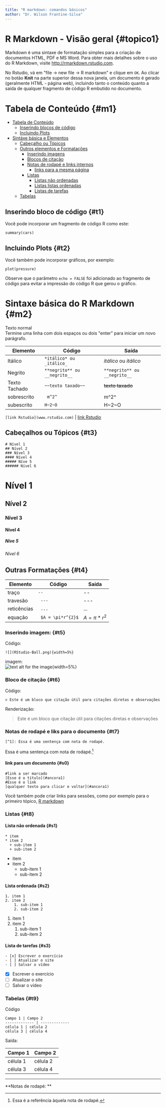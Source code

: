 ```yaml
---
title: "R markdown: comandos básicos"
author: "Dr. Wilson Frantine-Silva"
---
```


# R Markdown - Visão geral {#topico1}

Markdown é uma sintaxe de formatação simples para a criação de documentos HTML, PDF e MS Word. Para obter mais detalhes sobre o uso do R Markdown, visite <http://rmarkdown.rstudio.com>.

No Rstudio, vá em "file -> new file -> R markdown" e clique em `OK`. Ao clicar no botão **Knit** na parte superior dessa nova janela, um documento é gerado (geralmente HTML - página web), incluindo tanto o conteúdo quanto a saída de qualquer fragmento de código R embutido no documento.  

# Tabela de Conteúdo {#m1}

* [Tabela de Conteúdo](#m1)
  * [Inserindo blocos de código](#t1)
  * [Incluindo Plots](#t2)
* [Sintáxe básica e Elementos](#m2)
  * [Cabeçalho ou Tópicos](#t3)
  * [Outros elementos e Formatações](#t4)
    * [Inserindo imagens](#t5)
    * [Blocos de citação](#t6)
    * [Notas de rodapé e links internos](#t7)
      + [links para a mesma página](#s0)
    * [Listas](#t8)
      + [Listas não ordenadas](#s1)
      + [Listas listas ordenadas](#s2)
      + [Listas de tarefas](#s3)
   * [Tabelas](#t9)
  
## Inserindo bloco de código {#t1}

Você pode incorporar um fragmento de código R como este:  

```{r cars}
summary(cars)
```

## Incluindo Plots {#t2}

Você também pode incorporar gráficos, por exemplo:  

```{r pressure, echo=FALSE}
plot(pressure)
```

Observe que o parâmetro `echo = FALSE` foi adicionado ao fragmento de código para evitar a impressão do código R que gerou o gráfico.

# Sintaxe básica do R Markdown {#m2}

Texto normal  
Termine uma linha com dois espaços ou dois "enter" para iniciar um novo parágrafo.  

 
Elemento | Código | Saída  
-------- | ------ | ------  
Itálico | `*itálico* ou _itálico_` | *itálico* ou _itálico_  
Negrito | `**negrito** ou __negrito__` | `**negrito** ou __negrito__`  
Texto Tachado | `~~texto taxado~~` | ~~texto taxado~~  
sobrescrito | ` m^2^` |  m^2^  
subescrito | ` H~2~O  ` |  H~2~O  
  
`[link Rstudio](www.rstudio.com)` | [link Rstudio](www.rstudio.com)  

## Cabeçalhos ou Tópicos  {#t3}

```{r}
# Nível 1 
## Nível 2  
### Nível 3  
#### Nível 4  
##### Níve 5  
###### Nível 6  
```

# Nível 1 
## Nível 2  
### Nível 3  
#### Nível 4  
##### Níve 5  
###### Nível 6  

## Outras Formatações {#t4}

Elemento | Código | Saída  
-------- | ------ | -----------------------
traço | ` -- ` | --  
travesão | ` ---` | ---  
reticências | ` ...` | ...  
equação | ` $A = \pi*r^{2}$` | $A = \pi*r^{2}$ 

### Inserindo imagem: {#t5}  
Código:  
```{markdown}
![](RStudio-Ball.png){width=5%}
```
imagem:  
![text alt for the image](RStudio-Ball.png){width=5%}  

### Bloco de citação {#t6}
Código:  
```
> Este é um bloco que citação útil para citações diretas e observações
```
Renderização:  
> Este é um bloco que citação útil para citações diretas e observações

### Notas de rodapé e liks para o documento {#t7}

```
[^1]: Essa é uma sentença com nota de rodapé.
```
Essa é uma sentença com nota de rodapé.[^1]    

#### link para um documento {#s0}

```
#link a ser marcado
[Esse é o título](#ancora1)
#Esse é o link
[qualquer texto para clicar e voltar](#ancora1)
```

Você também pode criar links para sessões, como por exemplo para o primeiro tópico, [R markdown](#topico1)

### Listas {#t8}  

#### Lista não ordenada {#s1} 
```
* item
* item 2
  + sub-item 1
  + sub-item 2
```

* item
* item 2
  + sub-item 1
  + sub-item 2

#### Lista ordenada {#s2} 
```
1. item 1
2. item 2
    1. sub-item 1
    2. sub-item 2 

```

1. item 1
2. item 2
    1. sub-item 1
    2. sub-item 2 
    
    
#### Lista de tarefas {#s3}
```
- [x] Escrever o exercício
- [ ] Atualizar o site
- [ ] Salvar o vídeo

```
- [x] Escrever o exercício
- [ ] Atualizar o site
- [ ] Salvar o vídeo

### Tabelas {#t9}  
Código  
```
Campo 1 | Campo 2  
------------- | -------------
célula 1 | célula 2
célula 3 | célula 4
```
Saída:  

Campo 1 | Campo 2  
------------- | -------------
célula 1 | célula 2
célula 3 | célula 4  



---------
**Notas de rodapé: **

[^1]: Essa é a referência àquela nota de rodapé.
